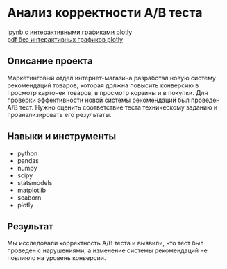 # Анализ корректности А/В теста
[ipynb c интерактивными графиками plotly](https://nbviewer.org/github/mrmrzpn/portfolio/blob/main/A-B_test_accuracy/A-B_test_accuracy.ipynb)  
[pdf без интерактивных графиков plotly](https://github.com/mrmrzpn/portfolio/blob/9ec1c774de49426db936118074586fcaada4ed83/A-B_test_accuracy/A-B_test_accuracy.pdf)  

## Описание проекта

Маркетинговый отдел интернет-магазина разработал новую систему рекомендаций товаров, которая должна повысить конверсию в просмотр карточек товаров, в просмотр корзины и в покупки. Для проверки эффективности новой системы рекомендаций был проведен А/В тест. Нужно оценить соответствие теста техническому заданию и проанализировать его результаты.

## Навыки и инструменты
- python
- pandas
- numpy
- scipy
- statsmodels
- matplotlib
- seaborn
- plotly

## Результат
Мы исследовали корректность А/В теста и выявили, что тест был проведен с нарушениями, а изменение системы рекомендаций не повлияло на уровень конверсии.
